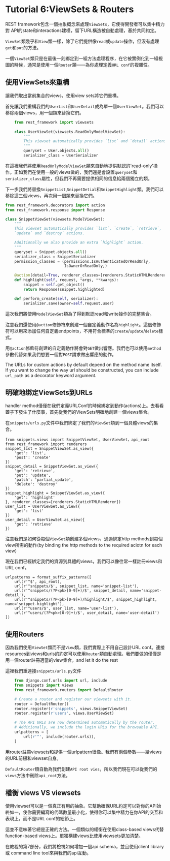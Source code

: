 # Tutorial 6:ViewSets & Routers

REST framework包含一個抽象概念來處理`ViewSets`，它使得開發者可以集中精力對 API的state和interactions建模，留下URL構造被自動處理，基於共同約定。

`ViewSet`類幾乎和`View`類一樣，除了它們提供像`read`或`update`操作，但沒有處理`get`和`put`的方法。

一個`ViewSet`類只是在最後一刻綁定到一組方法處理程序，在它被實例化到一組視圖的時候，通常是使用一個`Router`類——為你處理定義`URL conf`的複雜性。
## 使用ViewSets來重構

讓我們取出當前集合的views，使用view sets將它們重構。

首先讓我們重構我們的`UserList`和`UserDetail`成為單一個`UserViewSet`。我們可以移除兩個views，用一個類來替換它們。

```python    
    from rest_framework import viewsets
    
    class UserViewSet(viewsets.ReadOnlyModelViewSet):
        """
        This viewset automatically provides `list` and `detail` actions.
        """
        queryset = User.objects.all()
        serializer_class = UserSerializer
```
在這裡我們將使用`ReadOnlyModelViewSet`類來自動地提供默認的'read-only'操作。正如我們在使用一般的views做的，我們還是會設置`queryset`和`serializer_class`屬性，但我們不再需要提供相同的信息給兩個獨立的類。

下一步我們將替換`SnippetList`,`SnippetDetial`和`SnippetHighlight`類。我們可以移除這三個views，再次用一個類來替換它們。
```py
from rest_framework.decorators import action
from rest_framework.response import Response

class SnippetViewSet(viewsets.ModelViewSet):
    """
    This viewset automatically provides `list`, `create`, `retrieve`,
    `update` and `destroy` actions.

    Additionally we also provide an extra `highlight` action.
    """
    queryset = Snippet.objects.all()
    serializer_class = SnippetSerializer
    permission_classes = (permissions.IsAuthenticatedOrReadOnly,
                          IsOwnerOrReadOnly,)

    @action(detail=True, renderer_classes=[renderers.StaticHTMLRenderer])
    def highlight(self, request, *args, **kwargs):
        snippet = self.get_object()
        return Response(snippet.highlighted)

    def perform_create(self, serializer):
        serializer.save(owner=self.request.user)
```
這次我們將使用`ModelViewSet`類為了得到默認read和write操作的完整集合。

注意我們還使用`@action`修飾符來創建一個自定義動作名為`highlight`。這個修飾符可以用來添加任何自定義endpoints，不用符合標準的`create`/`update`/`delete`樣式。

用`@action`修飾符創建的自定義動作將會對`GET`做出響應。我們也可以使用`method`參數代替如果我們想要一個對`POST`請求做出響應的動作。

The URLs for custom actions by default depend on the method name itself. If you want to change the way url should be constructed, you can include `url_path` as a decorator keyword argument.

## 明確地绑定ViewSets到URLs

handler method僅僅在我們定義URLConf的時候綁定到動作(actions)上。去看看蓋子下發生了什麼事，首先從我們的ViewSets明確地創建一個views集合。

在`snippets/urls.py`文件中我們綁定了我們的`ViewSet`類到一個具體views的集合。

    from snippets.views import SnippetViewSet, UserViewSet，api_root
    from rest_framework import renderers
    snippet_list = SnippetViewSet.as_view({
        'get': 'list',
        'post': 'create'
    })
    snippet_detail = SnippetViewSet.as_view({
        'get': 'retrieve',
        'put': 'update',
        'patch': 'partial_update',
        'delete': 'destroy'
    })
    snippet_highlight = SnippetViewSet.as_view({
        'get': 'highlight'
    }, renderer_classes=[renderers.StaticHTMLRenderer])
    user_list = UserViewSet.as_view({
        'get': 'list'
    })
    user_detail = UserViewSet.as_view({
        'get': 'retrieve'
    })

注意我們是如何從每個`ViewSet`類創建多個views，通過綁定http methods到每個view所需的動作(by binding the http methods to the required aciotn for each view)

現在我們已經綁定我們的資源到具體的views，我們可以像往常一樣註冊views和URL conf。

    urlpatterns = format_suffix_patterns([
        url(r'^$', api_root),
        url(r'^snippets/$', snippet_list, name='snippet-list'),
        url(r'^snippets/(?P<pk>[0-9]+)/$', snippet_detail, name='snippet-detail'),
        url(r'^snippets/(?P<pk>[0-9]+)/highlight/$', snippet_highlight, name='snippet-highlight'),
        url(r'^users/$', user_list, name='user-list'),
        url(r'^users/(?P<pk>[0-9]+)/$', user_detail, name='user-detail')
    ])

## 使用Routers

因為我們使用`ViewSet`類而不是`View`類，我們實際上不用自己設計URL conf。連接resources到views和urls的約定可以使用`Router`類自動處理。我們要做的僅僅是用一個router註冊適當的view集合，and let it do the rest

這裡我們重連接`snippets/urls.py`文件

```python    
    from django.conf.urls import url, include
    from snippets import views
    from rest_framework.routers import DefaultRouter

    # Create a router and register our viewsets with it.
    router = DefaultRouter()
    router.register(r'snippets', views.SnippetViewSet)
    router.register(r'users', views.UserViewSet)

    # The API URLs are now determined automatically by the router.
    # Additionally, we include the login URLs for the browsable API.
    urlpatterns = [
        url(r'^', include(router.urls)),
    ]
```
用router註冊viewsets和提供一個urlpattern很像。我們有兩個參數——給views的URL前綴和viewset自身。

`DefaultRouter`類自動為我們創建`API root vies`，所以我們現在可以從我們的`views`方法中刪除`api_root`方法。

## 權衡 views VS viewsets

使用viewset可以是一個真正有用的抽象。它幫助確保URL約定可以對你的API始終如一，使你需要編寫的代碼數量最小化，使得你可以集中精力在你API的交互和表現上，而不是URL conf的細節上。

這並不意味著它總是正確的方法。一個類似的權衡在使用class-based views代替function-based views上。單獨構建views比使用viewsets更加清楚。

在教程的第7部分，我們將檢視如何增加一個api schema，並且使用client library 或 command line tool來與我們的api互動。